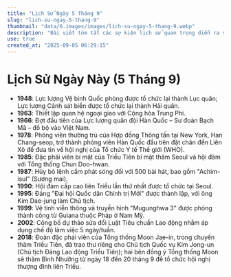 ```yaml
---
title: "Lịch Sử Ngày 5 Tháng 9"
slug: "lich-su-ngay-5-thang-9"
thumbnail: "data/6.images/images/lich-su-ngay-5-thang-9.webp"
description: "Bài viết tóm tắt các sự kiện lịch sử quan trọng diễn ra vào ngày 5 tháng 9, bao gồm các cột mốc về chính trị, ngoại giao và xã hội."
use: true
created_at: "2025-09-05 06:29:15"
---
```


# Lịch Sử Ngày Này (5 Tháng 9)

*   **1948**: Lực lượng Vệ binh Quốc phòng được tổ chức lại thành Lục quân; Lực lượng Cảnh sát biển được tổ chức lại thành Hải quân.
*   **1963**: Thiết lập quan hệ ngoại giao với Cộng hòa Trung Phi.
*   **1966**: Đợt đầu tiên của Lực lượng quân đội Hàn Quốc – Sư đoàn Bạch Mã – đổ bộ vào Việt Nam.
*   **1978**: Phóng viên thường trú của Hợp đồng Thông tấn tại New York, Han Chang-seop, trở thành phóng viên Hàn Quốc đầu tiên đặt chân đến Liên Xô để đưa tin về hội nghị của Tổ chức Y tế Thế giới (WHO).
*   **1985**: Đặc phái viên bí mật của Triều Tiên bí mật thăm Seoul và hội đàm với Tổng thống Chun Doo-hwan.
*   **1987**: Hủy bỏ lệnh cấm phát sóng đối với 500 bài hát, bao gồm "Achim-isul" (Sương mai).
*   **1990**: Hội đàm cấp cao liên Triều lần thứ nhất được tổ chức tại Seoul.
*   **1995**: Đảng "Đại hội Quốc dân Chính trị Mới" được thành lập, với ông Kim Dae-jung làm Chủ tịch.
*   **1999**: Vệ tinh viễn thông và truyền hình "Mugunghwa 3" được phóng thành công từ Guiana thuộc Pháp ở Nam Mỹ.
*   **2002**: Công bố dự thảo sửa đổi Luật Tiêu chuẩn Lao động nhằm áp dụng chế độ làm việc 5 ngày/tuần.
*   **2018**: Đoàn đặc phái viên của Tổng thống Moon Jae-in, trong chuyến thăm Triều Tiên, đã trao thư riêng cho Chủ tịch Quốc vụ Kim Jong-un (Chủ tịch Đảng Lao động Triều Tiên); hai bên đồng ý Tổng thống Moon sẽ thăm Bình Nhưỡng từ ngày 18 đến 20 tháng 9 để tổ chức hội nghị thượng đỉnh liên Triều.